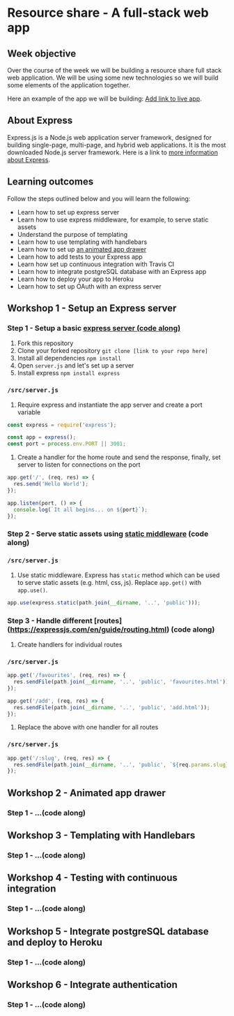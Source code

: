 # Resource share - A full-stack web app

## Week objective

Over the course of the week we will be building a resource share full stack web application. We will be using some new technologies so we will build some elements of the application together.

Here an example of the app we will be building: [Add link to live app](http://LINK-HERE).

## About Express

Express.js is a Node.js web application server framework, designed for building single-page, multi-page, and hybrid web applications. It is the most downloaded Node.js server framework. Here is a link to [more information about Express](./express-introduction.md).

## Learning outcomes

Follow the steps outlined below and you will learn the following:

* Learn how to set up express server
* Learn how to use express middleware, for example, to serve static assets
* Understand the purpose of templating
* Learn how to use templating with handlebars
* Learn how to set up [an animated app drawer](http://www.material-ui.com/#/components/drawer)
* Learn how to add tests to your Express app
* Learn how set up continuous integration with Travis CI
* Learn how to integrate postgreSQL database with an Express app
* Learn how to deploy your app to Heroku
* Learn how to set up OAuth with an express server




<!-- ****************************************************** -->
## Workshop 1 - Setup an Express server

### Step 1 - Setup a basic [express server (code along)](https://expressjs.com/en/starter/hello-world.html)

1. Fork this repository
1. Clone your forked repository `git clone [link to your repo here]`
1. Install all dependencies `npm install`
1. Open `server.js` and let's set up a server
1. Install express `npm install express`

### `/src/server.js`
1. Require express and instantiate the app server and create a port variable

``` javascript
const express = require('express');

const app = express();
const port = process.env.PORT || 3001;
```

1. Create a handler for the home route and send the response, finally, set
   server to listen for connections on the port

``` javascript
app.get('/', (req, res) => {
  res.send('Hello World');
});

app.listen(port, () => {
  console.log(`It all begins... on ${port}`);
});
```

### Step 2 - Serve static assets using [static middleware](https://expressjs.com/en/starter/static-files.html) (code along)

### `/src/server.js`
1. Use static middleware. Express has `static` method which can be used to serve static assets (e.g. html, css, js). Replace `app.get()` with `app.use()`.

``` javascript
app.use(express.static(path.join(__dirname, '..', 'public')));
```

### Step 3 - Handle different [routes] (https://expressjs.com/en/guide/routing.html) (code along)

1. Create handlers for individual routes
### `/src/server.js`

``` javascript
app.get('/favourites', (req, res) => {
  res.sendFile(path.join(__dirname, '..', 'public', 'favourites.html'));
});

app.get('/add', (req, res) => {
  res.sendFile(path.join(__dirname, '..', 'public', 'add.html'));
});
```

1. Replace the above with one handler for all routes
### `/src/server.js`

``` javascript
app.get('/:slug', (req, res) => {
  res.sendFile(path.join(__dirname, '..', 'public', `${req.params.slug}.html`));
});
```

<!-- ****************************************************** -->
## Workshop 2 - Animated app drawer

### Step 1 - ...(code along)

<!-- ****************************************************** -->
## Workshop 3 - Templating with Handlebars

### Step 1 - ...(code along)

<!-- ****************************************************** -->
## Workshop 4 - Testing with continuous integration

### Step 1 - ...(code along)

<!-- ****************************************************** -->
## Workshop 5 - Integrate postgreSQL database and deploy to Heroku

### Step 1 - ...(code along)

<!-- ****************************************************** -->
## Workshop 6 - Integrate authentication

### Step 1 - ...(code along)
